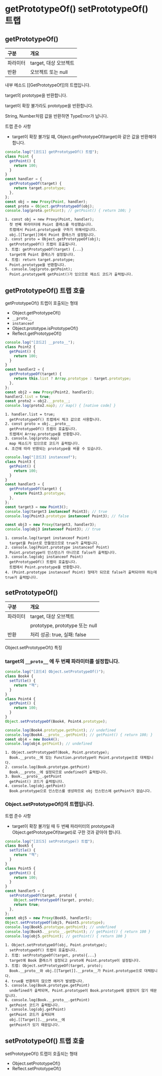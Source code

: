 # getPrototypeOf() setPrototypeOf() 트랩

## getPrototypeOf()

| 구분     | 개요                  |
| :------- | :-------------------- |
| 파라미터 | target, 대상 오브젝트 |
| 반환     | 오브젝트 또는 null    |

내부 메소드 [[GetPrototypeOf]]의 트랩입니다.

target의 prototype을 반환합니다.

target이 확장 불가라도 prototype을 반환합니다.

String, Number처럼 값을 반환하면 TypeError가 납니다.

트랩 준수 사항

- target이 확장 불가일 떄, Object.getPrototypeOf(target)와 같은 값을 반환해야 합니다.

```js
console.log("[코드1] getPrototypeOf() 트랩");
class Point {
  getPoint() {
    return 100;
  }
}
const handler = {
  getPrototypeOf(target) {
    return target.prototype;
  },
};
const obj = new Proxy(Point, handler);
const proto = Object.getPrototypeOf(obj);
console.log(proto.getPoint); // getPoint() { return 100; }
```

    1. const obj = new Proxy(Point, handler);
      첫 번째 파라미터에 Point 클래스를 작성했습니다.
      트랩에서 Point.prototype을 구하기 위해서입니다.
      obj.[[Target]]에서 Point 클래스가 설정됩니다.
    2. const proto = Object.getPrototypeOf(obj);
      getPrototypeOf() 트랩이 호출됩니다.
    3. 트랩: getPrototypeOf(target) {...}
      target에 Point 클래스가 설정됩니다.
    4. 트랩: return target.prototype;
      Point.prototype을 반환합니다.
    5. console.log(proto.getPoint);
      Point.prototype에 getPoint()가 있으므로 메소드 코드가 출력됩니다.

## getPrototypeOf() 트랩 호출

getPrototypeOf() 트랩이 호출되는 형태

- Object.getPrototypeOf()
- `__proto__`
- `instanceof`
- Object.prototype.isPrototypeOf()
- Reflect.getPrototypeOf()

```js
console.log("[코드2] __proto__");
class Point2 {
  getPoint() {
    return 100;
  }
}
const handler2 = {
  getPrototypeOf(target) {
    return this.list ? Array.prototype : target.prototype;
  },
};
const obj2 = new Proxy(Point2, handler2);
handler2.list = true;
const proto2 = obj2.__proto__;
console.log(proto2.map); // map() { [native code] }
```

    1. handler.list = true;
      getPrototypeOf() 트랩에서 체크 값으로 사용합니다.
    2. const proto = obj.__proto__
      getPrototypeOf() 트랩이 호출됩니다.
      트랩에서 Array.prototype을 반환합니다.
    3. console.log(proto.map)
      map 메소드가 있으므로 코드가 출력됩니다.
    4. 조건에 따라 반환되는 prototype을 바꿀 수 있습니다.

```js
console.log("[코드3] instanceof");
class Point3 {
  getPoint() {
    return 100;
  }
}
const handler3 = {
  getPrototypeOf(target) {
    return Point3.prototype;
  },
};
const target3 = new Point3();
console.log(target3 instanceof Point3); // true
console.log(Point3.prototype instanceof Point3); // false

const obj3 = new Proxy(target3, handler3);
console.log(obj3 instanceof Point3); // true
```

    1. console.log(target instanceof Point)
      target을 Point로 만들었으므로 true가 출력됩니다.
    2. console.log(Point.prototype instanceof Point)
      Point.prototype이 인스턴스가 아니므로 false가 출력됩니다.
    3. console.log(obj instanceof Point)
      getPrototypeOf() 트랩이 호출됩니다.
      트랩에서 Point.prototype을 반환합니다.
    4. (Point.prototype instanceof Point) 형태가 되므로 false가 출력되어야 하는데 true가 출력됩니다.

## setPrototypeOf()

| 구분     | 개요                           |
| :------- | :----------------------------- |
| 파라미터 | target, 대상 오브젝트          |
|          | prototype, prototype 또는 null |
| 반환     | 처리 성공: true, 실패: false   |

Object.setPrototypeOf() 특징

### target의 `__proto__` 에 두 번째 파라미터를 설정합니다.

```js
console.log("[코드4] Object.setPrototypeOf()");
class Book4 {
  setTitle() {
    return "책";
  }
}
class Point4 {
  getPoint() {
    return 100;
  }
}
Object.setPrototypeOf(Book4, Point4.prototype);

console.log(Book4.prototype.getPoint); // undefined
console.log(Book4.__proto__.getPoint); // getPoint() { return 100; }
const obj4 = new Book4();
console.log(obj4.getPoint); // undefined
```

    1. Object.setPrototypeOf(Book, Point.prototype);
      Book.__proto__에 있는 Function.prototype이 Point.prototype으로 대체됩니다.
    2. console.log(Book.prototype.getPoint)
      Book.__proto__에 설정되므로 undefined가 출력됩니다.
    3. Book.__proto__.getPoint
      getPoint() 코드가 출력됩니다.
    4. console.log(obj.getPoint)
      Book.prototype으로 인스턴스를 생성하므로 obj 인스턴스에 getPoint가 없습니다.

### Object.setPrototypeOf()의 트랩입니다.

트랩 준수 사항

- target이 확장 불가일 때 두 번째 파라미터의 prototype과 Object.getPrototypeOf(target)로 구한 것과 같아야 합니다.

```js
console.log("[코드5] setPrototype() 트랩");
class Book5 {
  setTitle() {
    return "책";
  }
}
class Point5 {
  getPoint() {
    return 100;
  }
}
const handler5 = {
  setPrototypeOf(target, proto) {
    Object.setPrototypeOf(target, proto);
    return true;
  },
};
const obj5 = new Proxy(Book5, handler5);
Object.setPrototypeOf(obj5, Point5.prototype);
console.log(Book5.prototype.getPoint); // undefined
console.log(Book5.__proto__.getPoint); // getPoint() { return 100 }
console.log(obj5.getPoint); // getPoint() { return 100 }
```

    1. Object.setPrototypeOf(obj, Point.prototype);
      setPrototypeOf() 트랩이 호출됩니다.
    2. 트랩: setPrototypeOf(target, proto){...}
      target에 Book 클래스가 설정되고 proto에 Point.prototye이 설정됩니다.
    3. 트랩: Object.setPrototypeOf(target, proto);
      Book.__proto__와 obj.[[Target]].__proto__가 Point.prototype으로 대체됩니다.
    4. true를 반환하지 않으면 에러가 발생합니다.
    5. console.log(Book.prototype.getPoint)
      undefined가 출력되며, Point.prototype이 Book.prototype에 설정되지 않기 때문입니다.
    6. console.log(Book.__proto__.getPoint)
      getPoint 코드가 출력됩니다.
    7. console.log(obj.getPoint)
      getPoint 코드가 출력되며
      obj.[[Target]].__proto__에
      getPoint가 있기 때문입니다.

## setPrototypeOf() 트랩 호출

setPrototypeOf() 트랩이 호출되는 형태

- Object.setPrototypeOf()
- Reflect.setPrototypeOf()

